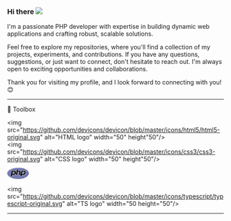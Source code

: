 ### Hi there <img src="https://raw.githubusercontent.com/MartinHeinz/MartinHeinz/master/wave.gif" width="30px">

I'm a passionate PHP developer with expertise in building dynamic web applications and crafting robust, scalable solutions.

Feel free to explore my repositories, where you'll find a collection of my projects, experiments, and contributions. 
If you have any questions, suggestions, or just want to connect, don't hesitate to reach out. I'm always open to exciting opportunities and collaborations.

Thank you for visiting my profile, and I look forward to connecting with you! 😊

---

🧰 Toolbox

<img src="https://github.com/devicons/devicon/blob/master/icons/html5/html5-original.svg" alt="HTML logo" width="50" height"50"/>  
<img src="https://github.com/devicons/devicon/blob/master/icons/css3/css3-original.svg" alt="CSS logo" width="50" height"50"/>   
<img src="https://github.com/devicons/devicon/blob/master/icons/php/php-original.svg" alt="PHP Logo" width="50" height="50"/>  
<img src="https://github.com/devicons/devicon/blob/master/icons/typescript/typescript-original.svg" alt="TS logo" width="50 height="50"/>

---
